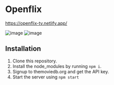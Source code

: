 # Openflix

https://openflix-tv.netlify.app/

![image](https://user-images.githubusercontent.com/75296055/203555548-3bedd9a8-0887-44e7-8926-a626aca1c355.png)
![image](https://user-images.githubusercontent.com/75296055/203914370-3424538f-e531-418f-b818-b26a46c96c85.png)

## Installation
1. Clone this repository.
2. Install the node_modules by running `npm i`.
3. Signup to themoviedb.org and get the API key.
4. Start the server using `npm start`
